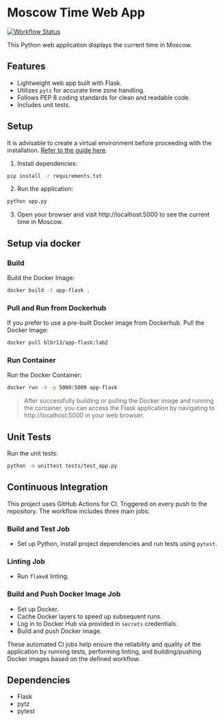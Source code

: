 # Moscow Time Web App

[![Workflow Status](https://github.com/blueberry13-8/S24-core-course-labs/actions/workflows/main.yaml/badge.svg)](https://github.com/blueberry13-8/S24-core-course-labs/actions/workflows/main.yaml)

This Python web application displays the current time in Moscow.

## Features

- Lightweight web app built with Flask.
- Utilizes `pytz` for accurate time zone handling.
- Follows PEP 8 coding standards for clean and readable code.
- Includes unit tests.

## Setup

It is advisable to create a virtual environment before proceeding with the installation. [Refer to the guide here](https://packaging.python.org/en/latest/guides/installing-using-pip-and-virtual-environments/).

1. Install dependencies:

```bash
pip install -r requirements.txt
```

2. Run the application:
```bash
python app.py
```

3. Open your browser and visit http://localhost:5000 to see the current time in Moscow.

## Setup via docker

### Build
Build the Docker Image: 
```bash
docker build -t app-flask .
```

### Pull and Run from Dockerhub
If you prefer to use a pre-built Docker image from Dockerhub. Pull the Docker Image:
```bash
docker pull blbr13/app-flask:lab2
```

### Run Container
Run the Docker Container:
```bash
docker run -d -p 5000:5000 app-flask
```

> After successfully building or pulling the Docker image and running the container, you can access the Flask application by navigating to http://localhost:5000 in your web browser.

## Unit Tests
Run the unit tests:
```bash
python -m unittest tests/test_app.py
```

## Continuous Integration

This project uses GitHub Actions for CI. Triggered on every push to the repository. The workflow includes three main jobs:

### Build and Test Job
- Set up Python, install project dependencies and run tests using `pytest`.

### Linting Job
- Run `flake8` linting.

### Build and Push Docker Image Job
- Set up Docker.
- Cache Docker layers to speed up subsequent runs.
- Log in to Docker Hub via provided in `secrets` credentials.
- Build and push Docker image.

These automated CI jobs help ensure the reliability and quality of the application by running tests, performing linting, and building/pushing Docker images based on the defined workflow.


## Dependencies
* Flask
* pytz
* pytest
